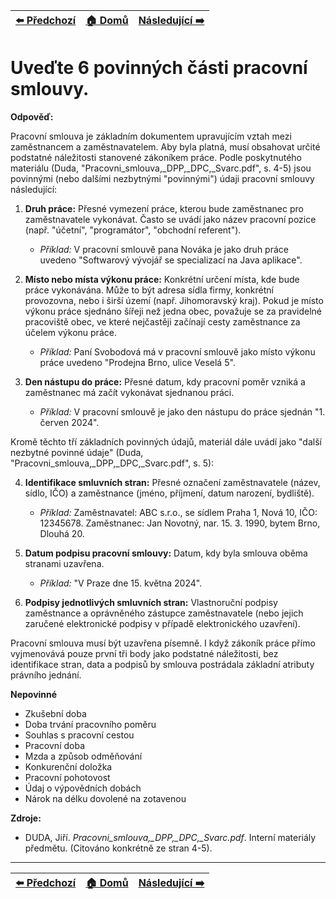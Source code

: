 <div align="center">

| [⬅️ Předchozí](otazka_19.md) | [🏠 Domů](../../README.md) | [Následující ➡️](otazka_21.md) |
|:-------------------------:|:---------------------------:|:-----------------------------:|

</div>

# Uveďte 6 povinných části pracovní smlouvy.

**Odpověď:**

Pracovní smlouva je základním dokumentem upravujícím vztah mezi zaměstnancem a zaměstnavatelem. Aby byla platná, musí obsahovat určité podstatné náležitosti stanovené zákoníkem práce. Podle poskytnutého materiálu (Duda, "Pracovni_smlouva,_DPP,_DPC,_Svarc.pdf", s. 4-5) jsou povinnými (nebo dalšími nezbytnými "povinnými") údaji pracovní smlouvy následující:

1.  **Druh práce:** Přesné vymezení práce, kterou bude zaměstnanec pro zaměstnavatele vykonávat. Často se uvádí jako název pracovní pozice (např. "účetní", "programátor", "obchodní referent").
    *   *Příklad:* V pracovní smlouvě pana Nováka je jako druh práce uvedeno "Softwarový vývojář se specializací na Java aplikace".

2.  **Místo nebo místa výkonu práce:** Konkrétní určení místa, kde bude práce vykonávána. Může to být adresa sídla firmy, konkrétní provozovna, nebo i širší území (např. Jihomoravský kraj). Pokud je místo výkonu práce sjednáno šířeji než jedna obec, považuje se za pravidelné pracoviště obec, ve které nejčastěji začínají cesty zaměstnance za účelem výkonu práce.
    *   *Příklad:* Paní Svobodová má v pracovní smlouvě jako místo výkonu práce uvedeno "Prodejna Brno, ulice Veselá 5".

3.  **Den nástupu do práce:** Přesné datum, kdy pracovní poměr vzniká a zaměstnanec má začít vykonávat sjednanou práci.
    *   *Příklad:* V pracovní smlouvě je jako den nástupu do práce sjednán "1. červen 2024".

Kromě těchto tří základních povinných údajů, materiál dále uvádí jako "další nezbytné povinné údaje" (Duda, "Pracovni_smlouva,_DPP,_DPC,_Svarc.pdf", s. 5):

4.  **Identifikace smluvních stran:** Přesné označení zaměstnavatele (název, sídlo, IČO) a zaměstnance (jméno, příjmení, datum narození, bydliště).
    *   *Příklad:* Zaměstnavatel: ABC s.r.o., se sídlem Praha 1, Nová 10, IČO: 12345678. Zaměstnanec: Jan Novotný, nar. 15. 3. 1990, bytem Brno, Dlouhá 20.

5.  **Datum podpisu pracovní smlouvy:** Datum, kdy byla smlouva oběma stranami uzavřena.
    *   *Příklad:* "V Praze dne 15. května 2024".

6.  **Podpisy jednotlivých smluvních stran:** Vlastnoruční podpisy zaměstnance a oprávněného zástupce zaměstnavatele (nebo jejich zaručené elektronické podpisy v případě elektronického uzavření).

Pracovní smlouva musí být uzavřena písemně. I když zákoník práce přímo vyjmenovává pouze první tři body jako podstatné náležitosti, bez identifikace stran, data a podpisů by smlouva postrádala základní atributy právního jednání.

**Nepovinné**
* Zkušební doba
* Doba trvání pracovního poměru
* Souhlas s pracovní cestou
* Pracovní doba
* Mzda a způsob odměňování
* Konkurenční doložka
* Pracovní pohotovost
* Údaj o výpovědních dobách
* Nárok na délku dovolené na zotavenou

**Zdroje:**

*   DUDA, Jiří. *Pracovni_smlouva,_DPP,_DPC,_Svarc.pdf*. Interní materiály předmětu. (Citováno konkrétně ze stran 4-5).

---

<div align="center">

| [⬅️ Předchozí](otazka_19.md) | [🏠 Domů](../../README.md) | [Následující ➡️](otazka_21.md) |
|:-------------------------:|:---------------------------:|:-----------------------------:|

</div>